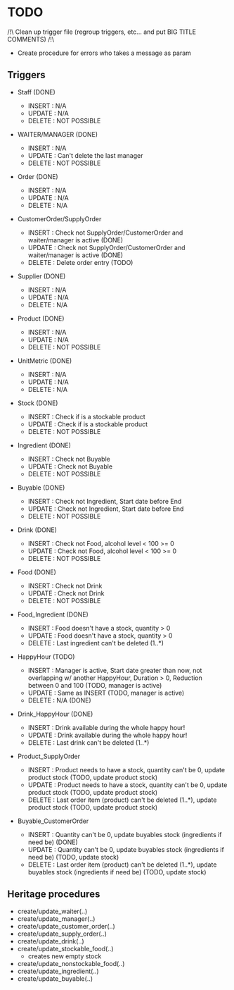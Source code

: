 # TODO
/!\ Clean up trigger file (regroup triggers, etc... and put BIG TITLE COMMENTS) /!\
* Create procedure for errors who takes a message as param

## Triggers
* Staff (DONE)
    * INSERT : N/A
    * UPDATE : N/A
    * DELETE : NOT POSSIBLE
    
* WAITER/MANAGER (DONE)
    * INSERT : N/A 
    * UPDATE : Can't delete the last manager 
    * DELETE : NOT POSSIBLE

* Order (DONE)
    * INSERT : N/A
    * UPDATE : N/A
    * DELETE : N/A

* CustomerOrder/SupplyOrder
    * INSERT : Check not SupplyOrder/CustomerOrder and waiter/manager is active (DONE)
    * UPDATE : Check not SupplyOrder/CustomerOrder and waiter/manager is active (DONE)
    * DELETE : Delete order entry (TODO)

* Supplier (DONE)
    * INSERT : N/A
    * UPDATE : N/A
    * DELETE : N/A

* Product (DONE)
    * INSERT : N/A
    * UPDATE : N/A
    * DELETE : NOT POSSIBLE

* UnitMetric (DONE)
    * INSERT : N/A
    * UPDATE : N/A
    * DELETE : N/A

* Stock (DONE)
    * INSERT : Check if is a stockable product
    * UPDATE : Check if is a stockable product
    * DELETE : NOT POSSIBLE

* Ingredient (DONE)
    * INSERT : Check not Buyable
    * UPDATE : Check not Buyable
    * DELETE : NOT POSSIBLE

* Buyable (DONE)
    * INSERT : Check not Ingredient, Start date before End
    * UPDATE : Check not Ingredient, Start date before End
    * DELETE : NOT POSSIBLE

* Drink (DONE)
    * INSERT : Check not Food, alcohol level < 100 >= 0
    * UPDATE : Check not Food, alcohol level < 100 >= 0
    * DELETE : NOT POSSIBLE

* Food (DONE)
    * INSERT : Check not Drink
    * UPDATE : Check not Drink
    * DELETE : NOT POSSIBLE

* Food_Ingredient (DONE)
    * INSERT : Food doesn't have a stock, quantity > 0
    * UPDATE : Food doesn't have a stock, quantity > 0
    * DELETE : Last ingredient can't be deleted (1..*)

* HappyHour (TODO)
    * INSERT : Manager is active, Start date greater than now, not overlapping w/ another HappyHour, Duration > 0, Reduction between 0 and 100 (TODO, manager is active)
    * UPDATE : Same as INSERT (TODO, manager is active)
    * DELETE : N/A (DONE)

* Drink_HappyHour (DONE)
    * INSERT : Drink available during the whole happy hour!
    * UPDATE : Drink available during the whole happy hour!
    * DELETE : Last drink can't be deleted (1..*)

* Product_SupplyOrder
    * INSERT : Product needs to have a stock, quantity can't be 0, update product stock (TODO, update product stock)
    * UPDATE : Product needs to have a stock, quantity can't be 0, update product stock (TODO, update product stock)
    * DELETE : Last order item (product) can't be deleted (1..*), update product stock (TODO, update product stock)

* Buyable_CustomerOrder
    * INSERT : Quantity can't be 0, update buyables stock (ingredients if need be) (DONE)
    * UPDATE : Quantity can't be 0, update buyables stock (ingredients if need be) (TODO, update stock)
    * DELETE : Last order item (product) can't be deleted (1..*), update buyables stock (ingredients if need be) (TODO, update stock)

## Heritage procedures
* create/update_waiter(..)
* create/update_manager(..)
* create/update_customer_order(..)
* create/update_supply_order(..)
* create/update_drink(..)
* create/update_stockable_food(..)
    * creates new empty stock
* create/update_nonstockable_food(..)
* create/update_ingredient(..)
* create/update_buyable(..)